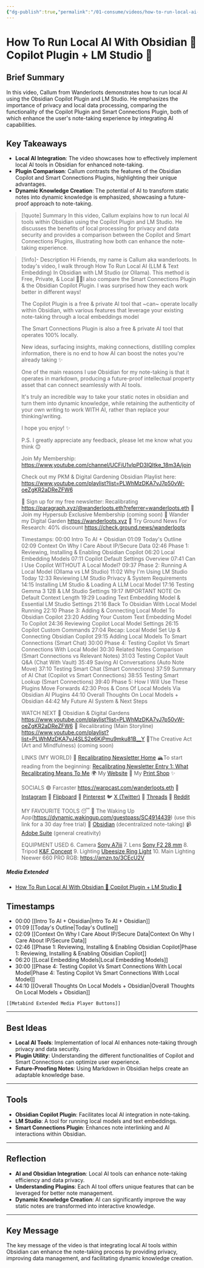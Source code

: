 ```yaml
---
{"dg-publish":true,"permalink":"/01-consume/videos/how-to-run-local-ai-with-obsidian-copilot-plugin-lm-studio/","title":"How To Run Local AI With Obsidian 🤖 Copilot Plugin + LM Studio 📝"}
---
```


# How To Run Local AI With Obsidian 🤖 Copilot Plugin + LM Studio 📝
## Brief Summary
In this video, Callum from Wanderloots demonstrates how to run local AI using the Obsidian Copilot Plugin and LM Studio. He emphasizes the importance of privacy and local data processing, comparing the functionality of the Copilot Plugin and Smart Connections Plugin, both of which enhance the user's note-taking experience by integrating AI capabilities.

## Key Takeaways
- **Local AI Integration**: The video showcases how to effectively implement local AI tools in Obsidian for enhanced note-taking.
- **Plugin Comparison**: Callum contrasts the features of the Obsidian Copilot and Smart Connections Plugins, highlighting their unique advantages.
- **Dynamic Knowledge Creation**: The potential of AI to transform static notes into dynamic knowledge is emphasized, showcasing a future-proof approach to note-taking.

> [!quote] Summary
> In this video, Callum explains how to run local AI tools within Obsidian using the Copilot Plugin and LM Studio. He discusses the benefits of local processing for privacy and data security and provides a comparison between the Copilot and Smart Connections Plugins, illustrating how both can enhance the note-taking experience.

> [!info]- Description
> Hi Friends, my name is Callum aka wanderloots. In today's video, I walk through How To Run Local AI (LLM & Text Embedding) In Obsidian with LM Studio (or Ollama). This method is Free, Private, & Local 📝💡I also compare the Smart Connections Plugin & the Obsidian Copilot Plugin. I was surprised how they each work better in different ways!
> 
> The Copilot Plugin is a free & private AI tool that ~can~ operate locally within Obsidian, with various features that leverage your existing note-taking through a local embeddings model
> 
> The Smart Connections Plugin is also a free & private AI tool that operates 100% locally.
> 
> New ideas, surfacing insights, making connections, distilling complex information, there is no end to how AI can boost the notes you're already taking ✨
> 
> One of the main reasons I use Obsidian for my note-taking is that it operates in markdown, producing a future-proof intellectual property asset that can connect seamlessly with AI tools.
> 
> It's truly an incredible way to take your static notes in obsidian and turn them into dynamic knowledge, while retaining the authenticity of your own writing to work WITH AI, rather than replace your thinking/writing.
> 
> I hope you enjoy! ✨
> 
> P.S. I greatly appreciate any feedback, please let me know what you think 😊
> 
> Join My Membership: https://www.youtube.com/channel/UCFiU1vIpPD3lQltke_18m3A/join
> 
> Check out my PKM & Digital Gardening Obsidian Playlist here: https://www.youtube.com/playlist?list=PLWhMzDKA7vJ7p50vW-oeZgKR2aDReZFW6
> 
> 💌 Sign up for my free newsletter: Recalibrating https://paragraph.xyz/@wanderloots.eth?referrer=wanderloots.eth
> 🧠 Join my Hypersub Exclusive Membership (coming soon)
> 🏡 Wander my Digital Garden https://wanderloots.xyz
> 📰 Try Ground News For Research: 40% discount https://check.ground.news/wanderloots
> 
> Timestamps:
> 00:00 Intro To AI + Obsidian
> 01:09 Today's Outline
> 02:09 Context On Why I Care About IP/Secure Data
> 02:46 Phase 1: Reviewing, Installing & Enabling Obsidian Copilot
> 06:20 Local Embedding Models
> 07:11 Copilot Default Settings Overview
> 07:41 Can I Use Copilot WITHOUT A Local Model? 
> 09:37 Phase 2: Running A Local Model (Ollama vs LM Studio)
> 11:02 Why I'm Using LM Studio Today
> 12:33 Reviewing LM Studio Privacy & System Requirements
> 14:15 Installing LM Studio & Loading A LLM Local Model
> 17:16 Testing Gemma 3 12B & LM Studio Settings
> 19:17 IMPORTANT NOTE On Default Context Length
> 19:29 Loading Text Embedding Model & Essential LM Studio Settings
> 21:16 Back To Obsidian With Local Model Running 
> 22:10 Phase 3: Adding & Connecting Local Model To Obsidian Copilot
> 23:20 Adding Your Custom Text Embedding Model To Copilot
> 24:36 Reviewing Copilot Local Model Settings
> 26:15 Copilot Custom Commands 
> 27:04 Recap: Local Model Set Up & Connecting Obsidian Copilot 
> 29:15 Adding Local Models To Smart Connections (Smart Chat)
> 30:00 Phase 4: Testing Copilot Vs Smart Connections With Local Model
> 30:30 Related Notes Comparison (Smart Connections vs Relevant Notes)
> 31:03 Testing Copilot Vault Q&A (Chat With Vault)
> 35:49 Saving AI Conversations (Auto Note Move)
> 37:10 Testing Smart Chat (Smart Connections)
> 37:59 Summary of AI Chat (Copilot vs Smart Connections)
> 38:55 Testing Smart Lookup (Smart Connections)
> 39:40 Phase 5: How I Will Use These Plugins Move Forwards
> 42:30 Pros & Cons Of Local Models Via Obsidian AI Plugins
> 44:10 Overall Thoughts On Local Models + Obsidian
> 44:42 My Future AI System & Next Steps 
> 
> WATCH NEXT 
> 🌱 Obsidian & Digital Gardens https://www.youtube.com/playlist?list=PLWhMzDKA7vJ7p50vW-oeZgKR2aDReZFW6
> 🧭 Recalibrating (Main Storyline) https://www.youtube.com/playlist?list=PLWhMzDKA7vJ4SLS2e6KiPmu9mku81B__Y
> 🎨The Creative Act (Art and Mindfulness) (coming soon)
> 
> LINKS (MY WORLD)
> 🧭 [Recalibrating Newsletter Home](https://paragraph.xyz/@wanderloots.eth?referrer=wanderloots.eth)
> 🏔️To start reading from the beginning: [Recalibrating Newsletter Entry 1: What Recalibrating Means To Me](https://wanderloots.substack.com/p/1-what-recalibrating-means-to-me)
> 🌍 My [Website](https://wanderloots.com/)
> 📸 My [Print Shop](https://wanderloots.darkroom.com/) ✨ 
> 
> SOCIALS
> 🟣 Farcaster https://warpcast.com/wanderloots.eth
> 📸  [Instagram](https://www.instagram.com/_wanderloots/)
> 📰  [Flipboard](https://flipboard.com/@_wanderloots)
> 📍  [Pinterest](https://www.pinterest.ca/wanderloots/)
> 🐦  [X (Twitter)](https://twitter.com/_wanderloots)
> 🧵  [Threads](https://www.threads.net/@_wanderloots)
> 🤖  [Reddit](https://www.reddit.com/user/_wanderloots)
> 
> MY FAVOURITE TOOLS
> 😴 🤯 The Waking Up App(https://dynamic.wakingup.com/guestpass/SC4914439) (use this link for a 30 day free trial)
> 📝 [Obsidian](https://obsidian.md/) (decentralized note-taking)
> 📹 [Adobe Suite](https://prf.hn/l/lQ9DwpA) (general creativity)
> 
> EQUIPMENT USED
> 6. Camera [Sony A7iii](https://amzn.to/3seSHv6)
> 7. Lens [Sony F2 28 mm](https://amzn.to/3TiWCT2)
> 8. Tripod [K&F Concept](https://amzn.to/3soCKCP) 
> 9. Lighting [Ubeesize Ring Light](https://amzn.to/3GD02Zy) 
> 10. Main Lighting Neewer 660 PRO RGB: https://amzn.to/3CEcU2V

##### Media Extended
- [How To Run Local AI With Obsidian 🤖 Copilot Plugin + LM Studio 📝](https://www.youtube.com/embed/mZ8TJ59Hj28)

## Timestamps
- 00:00 [[Intro To AI + Obsidian\|Intro To AI + Obsidian]]
- 01:09 [[Today's Outline\|Today's Outline]]
- 02:09 [[Context On Why I Care About IP/Secure Data\|Context On Why I Care About IP/Secure Data]]
- 02:46 [[Phase 1: Reviewing, Installing & Enabling Obsidian Copilot\|Phase 1: Reviewing, Installing & Enabling Obsidian Copilot]]
- 06:20 [[Local Embedding Models\|Local Embedding Models]]
- 30:00 [[Phase 4: Testing Copilot Vs Smart Connections With Local Model\|Phase 4: Testing Copilot Vs Smart Connections With Local Model]]
- 44:10 [[Overall Thoughts On Local Models + Obsidian\|Overall Thoughts On Local Models + Obsidian]]

```meta-bind-embed
[[Metabind Extended Media Player Buttons]]
```

---

## Best Ideas
- **Local AI Tools**: Implementation of local AI enhances note-taking through privacy and data security.
- **Plugin Utility**: Understanding the different functionalities of Copilot and Smart Connections can optimize user experience.
- **Future-Proofing Notes**: Using Markdown in Obsidian helps create an adaptable knowledge base.

---

## Tools
- **Obsidian Copilot Plugin**: Facilitates local AI integration in note-taking.
- **LM Studio**: A tool for running local models and text embeddings.
- **Smart Connections Plugin**: Enhances note interlinking and AI interactions within Obsidian.

---
## Reflection
- **AI and Obsidian Integration**: Local AI tools can enhance note-taking efficiency and data privacy.
- **Understanding Plugins**: Each AI tool offers unique features that can be leveraged for better note management.
- **Dynamic Knowledge Creation**: AI can significantly improve the way static notes are transformed into interactive knowledge.

---

## Key Message
The key message of the video is that integrating local AI tools within Obsidian can enhance the note-taking process by providing privacy, improving data management, and facilitating dynamic knowledge creation.